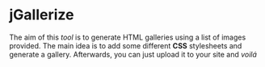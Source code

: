 # jGallerize

The aim of this *tool* is to generate HTML galleries using a list of images provided. The main idea is  to add some different **CSS** stylesheets and generate a gallery.
Afterwards, you can just upload it to your site and *voilá*
